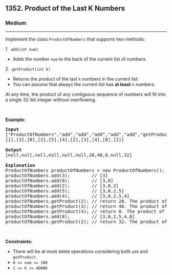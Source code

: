 <h2>1352. Product of the Last K Numbers</h2><h3>Medium</h3><hr><div><p>Implement the class <code>ProductOfNumbers</code>&nbsp;that supports two methods:</p>

<p>1.<code>&nbsp;add(int num)</code></p>

<ul>
	<li>Adds the number <code>num</code> to the back of the current list of numbers.</li>
</ul>

<p>2.<code> getProduct(int k)</code></p>

<ul>
	<li>Returns the product of the last <code>k</code> numbers in the current list.</li>
	<li>You can assume that always the current list has <strong>at least</strong> <code>k</code> numbers.</li>
</ul>

<p>At any time, the product of any contiguous sequence of numbers will fit into a single 32-bit integer without overflowing.</p>

<p>&nbsp;</p>
<p><strong>Example:</strong></p>

<pre><strong>Input</strong>
["ProductOfNumbers","add","add","add","add","add","getProduct","getProduct","getProduct","add","getProduct"]
[[],[3],[0],[2],[5],[4],[2],[3],[4],[8],[2]]

<strong>Output</strong>
[null,null,null,null,null,null,20,40,0,null,32]

<strong>Explanation</strong>
ProductOfNumbers productOfNumbers = new ProductOfNumbers();
productOfNumbers.add(3);        // [3]
productOfNumbers.add(0);        // [3,0]
productOfNumbers.add(2);        // [3,0,2]
productOfNumbers.add(5);        // [3,0,2,5]
productOfNumbers.add(4);        // [3,0,2,5,4]
productOfNumbers.getProduct(2); // return 20. The product of the last 2 numbers is 5 * 4 = 20
productOfNumbers.getProduct(3); // return 40. The product of the last 3 numbers is 2 * 5 * 4 = 40
productOfNumbers.getProduct(4); // return 0. The product of the last 4 numbers is 0 * 2 * 5 * 4 = 0
productOfNumbers.add(8);        // [3,0,2,5,4,8]
productOfNumbers.getProduct(2); // return 32. The product of the last 2 numbers is 4 * 8 = 32 
</pre>

<p>&nbsp;</p>
<p><strong>Constraints:</strong></p>

<ul>
	<li>There will be at most <code>40000</code>&nbsp;operations considering both <code>add</code> and <code>getProduct</code>.</li>
	<li><code>0 &lt;= num&nbsp;&lt;=&nbsp;100</code></li>
	<li><code>1 &lt;= k &lt;= 40000</code></li>
</ul>
</div>